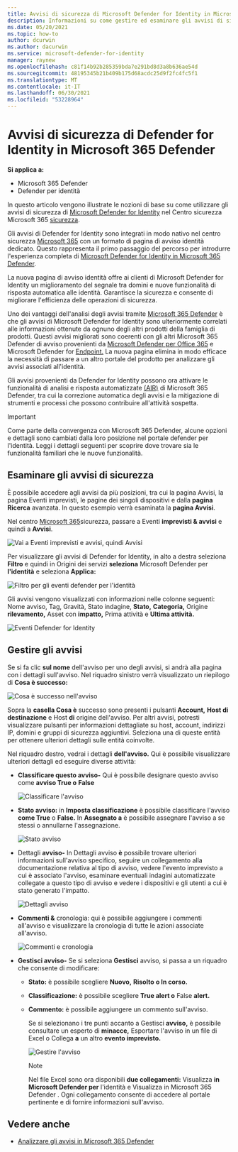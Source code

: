 ```yaml
---
title: Avvisi di sicurezza di Microsoft Defender for Identity in Microsoft 365 Defender
description: Informazioni su come gestire ed esaminare gli avvisi di sicurezza emessi da Microsoft Defender per l'identità in Microsoft 365 Defender
ms.date: 05/20/2021
ms.topic: how-to
author: dcurwin
ms.author: dacurwin
ms.service: microsoft-defender-for-identity
manager: raynew
ms.openlocfilehash: c81f14b92b285359bda7e291bd8d3a8b636ae54d
ms.sourcegitcommit: 48195345b21b409b175d68acdc25d9f2fc4fc5f1
ms.translationtype: MT
ms.contentlocale: it-IT
ms.lasthandoff: 06/30/2021
ms.locfileid: "53228964"
---
```

# <a name="defender-for-identity-security-alerts-in-microsoft-365-defender"></a>Avvisi di sicurezza di Defender for Identity in Microsoft 365 Defender

**Si applica a:**

- Microsoft 365 Defender
- Defender per identità

In questo articolo vengono illustrate le nozioni di base su come utilizzare gli avvisi di sicurezza di [Microsoft Defender for Identity](/defender-for-identity) nel Centro sicurezza Microsoft 365 [sicurezza](/microsoft-365/security/defender/overview-security-center).

Gli avvisi di Defender for Identity sono integrati in modo nativo nel centro sicurezza [Microsoft 365](https://security.microsoft.com) con un formato di pagina di avviso identità dedicato. Questo rappresenta il primo passaggio del percorso per introdurre l'esperienza completa di [Microsoft Defender for Identity in Microsoft 365 Defender](/defender-for-identity/defender-for-identity-in-microsoft-365-defender).

La nuova pagina di avviso identità offre ai clienti di Microsoft Defender for Identity un miglioramento del segnale tra domini e nuove funzionalità di risposta automatica alle identità. Garantisce la sicurezza e consente di migliorare l'efficienza delle operazioni di sicurezza.

Uno dei vantaggi dell'analisi degli avvisi tramite [Microsoft 365 Defender](/microsoft-365/security/defender/microsoft-365-defender) è che gli avvisi di Microsoft Defender for Identity sono ulteriormente correlati alle informazioni ottenute da ognuno degli altri prodotti della famiglia di prodotti. Questi avvisi migliorati sono coerenti con gli altri Microsoft 365 Defender di avviso provenienti da [Microsoft Defender per Office 365](/microsoft-365/security/office-365-security) e Microsoft Defender for [Endpoint.](/microsoft-365/security/defender-endpoint) La nuova pagina elimina in modo efficace la necessità di passare a un altro portale del prodotto per analizzare gli avvisi associati all'identità.

Gli avvisi provenienti da Defender for Identity possono ora attivare le funzionalità di analisi e risposta automatizzate [(AIR)](/microsoft-365/security/defender/m365d-autoir) di Microsoft 365 Defender, tra cui la correzione automatica degli avvisi e la mitigazione di strumenti e processi che possono contribuire all'attività sospetta.

> [!IMPORTANT]
> Come parte della convergenza con Microsoft 365 Defender, alcune opzioni e dettagli sono cambiati dalla loro posizione nel portale defender per l'identità. Leggi i dettagli seguenti per scoprire dove trovare sia le funzionalità familiari che le nuove funzionalità.

## <a name="review-security-alerts"></a>Esaminare gli avvisi di sicurezza

È possibile accedere agli avvisi da più  posizioni, tra cui la pagina Avvisi, la pagina Eventi imprevisti, le pagine dei singoli dispositivi e dalla **pagina Ricerca** avanzata.  In questo esempio verrà esaminata la **pagina Avvisi**.

Nel centro [Microsoft 365](https://security.microsoft.com/)sicurezza, passare a Eventi **imprevisti & avvisi** e quindi a **Avvisi**.

![Vai a Eventi imprevisti e avvisi, quindi Avvisi](../../media/defender-identity/incidents-alerts.png)

Per visualizzare gli avvisi di Defender for Identity, in alto a destra seleziona **Filtro** e quindi in Origini dei servizi **seleziona** Microsoft Defender per **l'identità** e seleziona **Applica:**

![Filtro per gli eventi defender per l'identità](../../media/defender-identity/filter-defender-for-identity.png)

Gli avvisi vengono visualizzati con informazioni nelle colonne seguenti: Nome avviso, Tag, Gravità, Stato indagine,  **Stato,**   **Categoria,** Origine **rilevamento,** Asset con **impatto,** Prima attività e **Ultima attività.**  

![Eventi Defender for Identity](../../media/defender-identity/filtered-alerts.png)

## <a name="manage-alerts"></a>Gestire gli avvisi

Se si fa clic **sul nome** dell'avviso per uno degli avvisi, si andrà alla pagina con i dettagli sull'avviso. Nel riquadro sinistro verrà visualizzato un riepilogo di **Cosa è successo:**

![Cosa è successo nell'avviso](../../media/defender-identity/what-happened.png)

Sopra la **casella Cosa è** successo sono presenti i pulsanti **Account,** **Host di destinazione** e Host **di** origine dell'avviso. Per altri avvisi, potresti visualizzare pulsanti per informazioni dettagliate su host, account, indirizzi IP, domini e gruppi di sicurezza aggiuntivi. Seleziona una di queste entità per ottenere ulteriori dettagli sulle entità coinvolte.

Nel riquadro destro, vedrai i dettagli **dell'avviso.** Qui è possibile visualizzare ulteriori dettagli ed eseguire diverse attività:

- **Classificare questo avviso-** Qui è possibile designare questo avviso come **avviso True o** **False**

    ![Classificare l'avviso](../../media/defender-identity/classify-alert.png)

- **Stato avviso:** in **Imposta classificazione** è possibile classificare l'avviso **come True** o **False.** In **Assegnato a** è possibile assegnare l'avviso a se stessi o annullarne l'assegnazione.

    ![Stato avviso](../../media/defender-identity/alert-state.png)

- Dettagli **avviso-** In Dettagli avviso **è** possibile trovare ulteriori informazioni sull'avviso specifico, seguire un collegamento alla documentazione relativa al tipo di avviso, vedere l'evento imprevisto a cui è associato l'avviso, esaminare eventuali indagini automatizzate collegate a questo tipo di avviso e vedere i dispositivi e gli utenti a cui è stato generato l'impatto.

    ![Dettagli avviso](../../media/defender-identity/alert-details.png)

- **Commenti &** cronologia: qui è possibile aggiungere i commenti all'avviso e visualizzare la cronologia di tutte le azioni associate all'avviso.

    ![Commenti e cronologia](../../media/defender-identity/comments-history.png)

- **Gestisci avviso-** Se si seleziona **Gestisci** avviso, si passa a un riquadro che consente di modificare:
  - **Stato:** è possibile scegliere **Nuovo,** **Risolto** **o In corso.**
  - **Classificazione:** è possibile scegliere **True alert o** False **alert.**
  - **Commento:** è possibile aggiungere un commento sull'avviso.

    Se si selezionano i tre punti accanto a Gestisci **avviso,** è possibile consultare un esperto di **minacce,** Esportare l'avviso in un file di Excel o Collega **a** un altro **evento imprevisto.**

    ![Gestire l'avviso](../../media/defender-identity/manage-alert.png)

    > [!NOTE]
    > Nel file Excel sono ora disponibili **due collegamenti:** Visualizza **in Microsoft Defender per** l'identità e Visualizza in Microsoft 365 Defender . Ogni collegamento consente di accedere al portale pertinente e di fornire informazioni sull'avviso.

## <a name="see-also"></a>Vedere anche

- [Analizzare gli avvisi in Microsoft 365 Defender](../defender/investigate-alerts.md)

